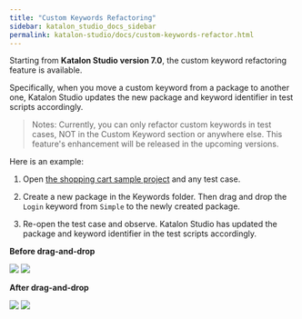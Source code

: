 ```yaml
---
title: "Custom Keywords Refactoring" 
sidebar: katalon_studio_docs_sidebar
permalink: katalon-studio/docs/custom-keywords-refactor.html 
---
```

Starting from **Katalon Studio version 7.0**, the custom keyword refactoring feature is available.

Specifically, when you move a custom keyword from a package to another one, Katalon Studio updates the new package and keyword identifier in test scripts accordingly.

> Notes: Currently, you can only refactor custom keywords in test cases, NOT in the Custom Keyword section or anywhere else. This feature's enhancement will be released in the upcoming versions.

Here is an example:

1. Open [the shopping cart sample project](https://docs.katalon.com/katalon-studio/docs/shopping-cart-prj.html) and any test case.

2. Create a new package in the Keywords folder. Then drag and drop the `Login` keyword from `Simple` to the newly created package.

3. Re-open the test case and observe. Katalon Studio has updated the package and keyword identifier in the test scripts accordingly.

**Before drag-and-drop**

<img src="https://github.com/katalon-studio/docs-images/raw/master/katalon-studio/docs/custom-keyword-refactor/package-bf.png" width="" height="">

<img src="https://github.com/katalon-studio/docs-images/raw/master/katalon-studio/docs/custom-keyword-refactor/identifier-bf.png" width="" height="">

**After drag-and-drop**

<img src="https://github.com/katalon-studio/docs-images/raw/master/katalon-studio/docs/custom-keyword-refactor/package-aft.png" width="" height="">

<img src="https://github.com/katalon-studio/docs-images/raw/master/katalon-studio/docs/custom-keyword-refactor/identifier-aft.png" width="" height="">

